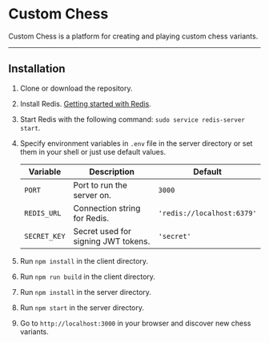 # Custom Chess

Custom Chess is a platform for creating and playing custom chess variants.

---

## Installation

1. Clone or download the repository.
2. Install Redis. [Getting started with Redis](https://redis.io/docs/getting-started/).
3. Start Redis with the following command: `sudo service redis-server start`.
4. Specify environment variables in `.env` file in the server directory
   or set them in your shell or just use default values.

    | Variable | Description | Default |
    | --- | --- | --- |
    | `PORT` | Port to run the server on. | `3000` |
    | `REDIS_URL` | Connection string for Redis. | `'redis://localhost:6379'` |
    | `SECRET_KEY` | Secret used for signing JWT tokens. | `'secret'` |

5. Run `npm install` in the client directory.
6. Run `npm run build` in the client directory.
7. Run `npm install` in the server directory.
8. Run `npm start` in the server directory.
9. Go to `http://localhost:3000` in your browser and discover new chess variants.
